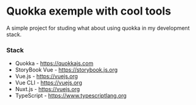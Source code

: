 # Quokka exemple with cool tools

A simple project for studing what about using quokka in my development stack.

### Stack
 - Quokka - https://quokkajs.com
 - StoryBook Vue - https://storybook.js.org
 - Vue.js - https://vuejs.org
 - Vue CLI - https://vuejs.org
 - Nuxt.js - https://vuejs.org
 - TypeScript - https://www.typescriptlang.org
